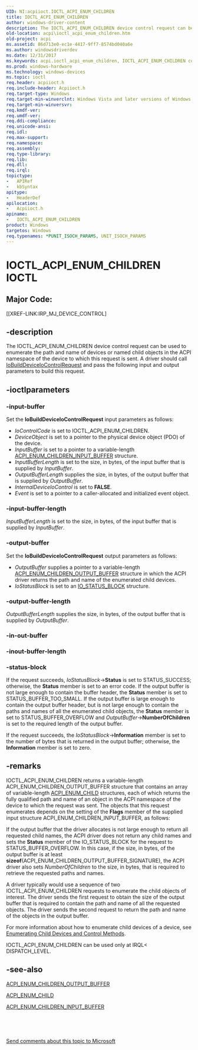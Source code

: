 ```yaml
---
UID: NI:acpiioct.IOCTL_ACPI_ENUM_CHILDREN
title: IOCTL_ACPI_ENUM_CHILDREN
author: windows-driver-content
description: The IOCTL_ACPI_ENUM_CHILDREN device control request can be used to enumerate the path and name of devices or named child objects in the ACPI namespace of the device to which this request is sent.
old-location: acpi\ioctl_acpi_enum_children.htm
old-project: acpi
ms.assetid: 86d713e0-ec1e-4417-9ff7-8574bd040a6e
ms.author: windowsdriverdev
ms.date: 12/31/2017
ms.keywords: acpi.ioctl_acpi_enum_children, IOCTL_ACPI_ENUM_CHILDREN control code [ACPI Devices], IOCTL_ACPI_ENUM_CHILDREN, acpiioct/IOCTL_ACPI_ENUM_CHILDREN, acpi-meth-eval-ref_243e3f53-71b8-4090-bcf1-48b0c5634b5e.xml
ms.prod: windows-hardware
ms.technology: windows-devices
ms.topic: ioctl
req.header: acpiioct.h
req.include-header: Acpiioct.h
req.target-type: Windows
req.target-min-winverclnt: Windows Vista and later versions of Windows.
req.target-min-winversvr: 
req.kmdf-ver: 
req.umdf-ver: 
req.ddi-compliance: 
req.unicode-ansi: 
req.idl: 
req.max-support: 
req.namespace: 
req.assembly: 
req.type-library: 
req.lib: 
req.dll: 
req.irql: 
topictype: 
-	APIRef
-	kbSyntax
apitype: 
-	HeaderDef
apilocation: 
-	Acpiioct.h
apiname: 
-	IOCTL_ACPI_ENUM_CHILDREN
product: Windows
targetos: Windows
req.typenames: *PUNIT_ISOCH_PARAMS, UNIT_ISOCH_PARAMS
---
```


# IOCTL_ACPI_ENUM_CHILDREN IOCTL


##  Major Code: 


[[XREF-LINK:IRP_MJ_DEVICE_CONTROL]

## -description


The IOCTL_ACPI_ENUM_CHILDREN device control request can be used to enumerate the path and name of devices or named child objects in the ACPI namespace of the device to which this request is sent. A driver should call <a href="..\wdm\nf-wdm-iobuilddeviceiocontrolrequest.md">IoBuildDeviceIoControlRequest</a> and pass the following input and output parameters to build this request. 


## -ioctlparameters




### -input-buffer

Set the <b>IoBuildDeviceIoControlRequest</b> input parameters as follows:
<ul>
<li>
<i>IoControlCode</i> is set to IOCTL_ACPI_ENUM_CHILDREN.

</li>
<li>
<i>DeviceObject</i> is set to a pointer to the physical device object (PDO) of the device.

</li>
<li>
<i>InputBuffer</i> is set to a pointer to a variable-length <a href="..\acpiioct\ns-acpiioct-_acpi_enum_children_input_buffer.md">ACPI_ENUM_CHILDREN_INPUT_BUFFER</a> structure.

</li>
<li>
<i>InputBufferLength</i> is set to the size, in bytes, of the input buffer that is supplied by <i>InputBuffer</i>.

</li>
<li>
<i>OutputBufferLength</i> supplies the size, in bytes, of the output buffer that is supplied by <i>OutputBuffer</i>.

</li>
<li>
<i>InternalDeviceIoControl</i> is set to <b>FALSE</b>.

</li>
<li>
<i>Event</i> is set to a pointer to a caller-allocated and initialized event object.

</li>
</ul>

### -input-buffer-length

<i>InputBufferLength</i> is set to the size, in bytes, of the input buffer that is supplied by <i>InputBuffer</i>.


### -output-buffer

Set the <b>IoBuildDeviceIoControlRequest</b> output parameters as follows:
<ul>
<li>
<i>OutputBuffer</i> supplies a pointer to a variable-length <a href="..\acpiioct\ns-acpiioct-_acpi_enum_children_output_buffer.md">ACPI_ENUM_CHILDREN_OUTPUT_BUFFER</a> structure in which the ACPI driver returns the path and name of the enumerated child devices.

</li>
<li>
<i>IoStatusBlock</i> is set to an <a href="..\wdm\ns-wdm-_io_status_block.md">IO_STATUS_BLOCK</a> structure.

</li>
</ul>

### -output-buffer-length

<i>OutputBufferLength</i> supplies the size, in bytes, of the output buffer that is supplied by <i>OutputBuffer</i>.


### -in-out-buffer


<text></text>



### -inout-buffer-length


<text></text>



### -status-block

If the request succeeds, <i>IoStatusBlock</i>-&gt;<b>Status</b> is set to STATUS_SUCCESS; otherwise, the <b>Status</b> member is set to an error code. If the output buffer is not large enough to contain the buffer header, the <b>Status</b> member is set to STATUS_BUFFER_TOO_SMALL. If the output buffer is large enough to contain the output buffer header, but is not large enough to contain the paths and names of all the enumerated child objects, the <b>Status</b> member is set to STATUS_BUFFER_OVERFLOW and <i>OutputBuffer</i>-&gt;<b>NumberOfChildren</b> is set to the required length of the output buffer.

If the request succeeds, the <i>IoStatusBlock</i>-&gt;<b>Information</b> member is set to the number of bytes that is returned in the output buffer; otherwise, the <b>Information</b> member is set to zero.


## -remarks


IOCTL_ACPI_ENUM_CHILDREN returns a variable-length ACPI_ENUM_CHILDREN_OUTPUT_BUFFER structure that contains an array of variable-length <a href="..\acpiioct\ns-acpiioct-_acpi_enum_child.md">ACPI_ENUM_CHILD</a> structures, each of which returns the fully qualified path and name of an object in the ACPI namespace of the device to which the request was sent. The objects that this request enumerates depends on the setting of the <b>Flags</b> member of the supplied input structure ACPI_ENUM_CHILDREN_INPUT_BUFFER, as follows:



If the output buffer that the driver allocates is not large enough to return all requested child names, the ACPI driver does not return any child names and sets the <b>Status</b> member of the IO_STATUS_BLOCK for the request to STATUS_BUFFER_OVERFLOW. In this case, if the size, in bytes, of the output buffer is at least <b>sizeof</b>(ACPI_ENUM_CHILDREN_OUTPUT_BUFFER_SIGNATURE), the ACPI driver also sets <i>NumberOfChildren</i> to the size, in bytes, that is required to retrieve the requested paths and names. 

A driver typically would use a sequence of two IOCTL_ACPI_ENUM_CHILDREN requests to enumerate the child objects of interest. The driver sends the first request to obtain the size of the output buffer that is required to contain the path and name of all the requested objects. The driver sends the second request to return the path and name of the objects in the output buffer. 

For more information about how to enumerate child devices of a device, see <a href="https://msdn.microsoft.com/en-us/windows/hardware/drivers/acpi/enumerating-child-devices-and-control-methods">Enumerating Child Devices and Control Methods</a>.

IOCTL_ACPI_ENUM_CHILDREN can be used only at IRQL&lt; DISPATCH_LEVEL.



## -see-also

<a href="..\acpiioct\ns-acpiioct-_acpi_enum_children_output_buffer.md">ACPI_ENUM_CHILDREN_OUTPUT_BUFFER</a>

<a href="..\acpiioct\ns-acpiioct-_acpi_enum_child.md">ACPI_ENUM_CHILD</a>

<a href="..\acpiioct\ns-acpiioct-_acpi_enum_children_input_buffer.md">ACPI_ENUM_CHILDREN_INPUT_BUFFER</a>

 

 

<a href="mailto:wsddocfb@microsoft.com?subject=Documentation%20feedback [acpi\acpi]:%20IOCTL_ACPI_ENUM_CHILDREN control code%20 RELEASE:%20(12/31/2017)&amp;body=%0A%0APRIVACY STATEMENT%0A%0AWe use your feedback to improve the documentation. We don't use your email address for any other purpose, and we'll remove your email address from our system after the issue that you're reporting is fixed. While we're working to fix this issue, we might send you an email message to ask for more info. Later, we might also send you an email message to let you know that we've addressed your feedback.%0A%0AFor more info about Microsoft's privacy policy, see http://privacy.microsoft.com/en-us/default.aspx." title="Send comments about this topic to Microsoft">Send comments about this topic to Microsoft</a>

